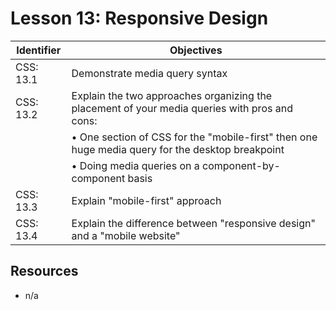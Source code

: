 # Lesson 13: Responsive Design

Identifier   | Objectives
-------------|------------
CSS: 13.1    | Demonstrate media query syntax
CSS: 13.2    | Explain the two approaches organizing the placement of your media queries with pros and cons:
             | &bull; One section of CSS for the "mobile-first" then one huge media query for the desktop breakpoint
             | &bull; Doing media queries on a component-by-component basis
CSS: 13.3    | Explain "mobile-first" approach
CSS: 13.4    | Explain the difference between "responsive design" and a "mobile website"

## Resources
- n/a